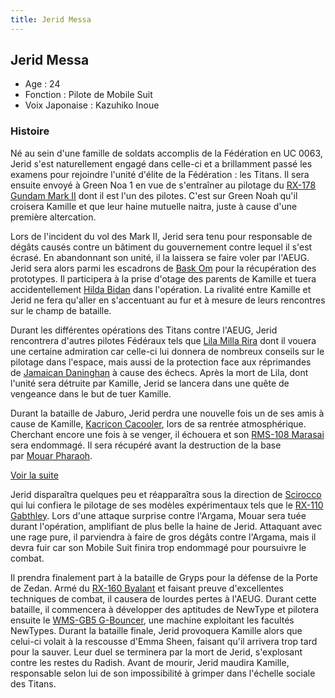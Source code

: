 ```yaml
---
title: Jerid Messa
---
```


Jerid Messa
-----------





* Age : 24
* Fonction : Pilote de Mobile Suit
* Voix Japonaise : Kazuhiko Inoue


### Histoire


Né au sein d'une famille de soldats accomplis de la Fédération en UC 0063, Jerid s'est naturellement engagé dans celle-ci et a brillamment passé les examens pour rejoindre l'unité d'élite de la Fédération : les Titans. Il sera ensuite envoyé à Green Noa 1 en vue de s'entraîner au pilotage du [RX-178 Gundam Mark II](uc/zeta-gundam/rx-178-gundam-mark-ii.html) dont il est l'un des pilotes. C'est sur Green Noah qu'il croisera Kamille et que leur haine mutuelle naitra, juste à cause d'une première altercation. 


Lors de l'incident du vol des Mark II, Jerid sera tenu pour responsable de dégâts causés contre un bâtiment du gouvernement contre lequel il s'est écrasé. En abandonnant son unité, il la laissera se faire voler par l'AEUG. Jerid sera alors parmi les escadrons de [Bask Om](uc/zeta-gundam/bask-om.html) pour la récupération des prototypes. Il participera à la prise d'otage des parents de Kamille et tuera accidentellement [Hilda Bidan](uc/zeta-gundam/hilda-bidan.html) dans l'opération. La rivalité entre Kamille et Jerid ne fera qu'aller en s'accentuant au fur et à mesure de leurs rencontres sur le champ de bataille. 


Durant les différentes opérations des Titans contre l'AEUG, Jerid rencontrera d'autres pilotes Fédéraux tels que [Lila Milla Rira](uc/zeta-gundam/lila-milla-rira.html) dont il vouera une certaine admiration car celle-ci lui donnera de nombreux conseils sur le pilotage dans l'espace, mais aussi de la protection face aux réprimandes de [Jamaican Daninghan](uc/zeta-gundam/jamaican-daninghan.html) à cause des échecs. Après la mort de Lila, dont l'unité sera détruite par Kamille, Jerid se lancera dans une quête de vengeance dans le but de tuer Kamille. 


Durant la bataille de Jaburo, Jerid perdra une nouvelle fois un de ses amis à cause de Kamille, [Kacricon Cacooler](uc/zeta-gundam/kacricon-cacooler.html), lors de sa rentrée atmosphérique. Cherchant encore une fois à se venger, il échouera et son [RMS-108 Marasai](uc/zeta-gundam/rms-108-marasai.html) sera endommagé. Il sera récupéré avant la destruction de la base par [Mouar Pharaoh](uc/zeta-gundam/mouar-pharaoh.html). 


[Voir la suite](javascript:spoiler();)


Jerid disparaîtra quelques peu et réapparaîtra sous la direction de [Scirocco](uc/zeta-gundam/paptimus-scirocco.html) qui lui confiera le pilotage de ses modèles expérimentaux tels que le [RX-110 Gabthley](uc/zeta-gundam/rx-110-gabthley-.html). Lors d'une attaque surprise contre l'Argama, Mouar sera tuée durant l'opération, amplifiant de plus belle la haine de Jerid. Attaquant avec une rage pure, il parviendra à faire de gros dégâts contre l'Argama, mais il devra fuir car son Mobile Suit finira trop endommagé pour poursuivre le combat. 


Il prendra finalement part à la bataille de Gryps pour la défense de la Porte de Zedan. Armé du [RX-160 Byalant](uc/zeta-gundam/rx-160-byalant.html) et faisant preuve d'excellentes techniques de combat, il causera de lourdes pertes à l'AEUG. Durant cette bataille, il commencera à développer des aptitudes de NewType et pilotera ensuite le [WMS-GB5 G-Bouncer](ag/gundam-age/wms-gb5-g-bouncer.html), une machine exploitant les facultés NewTypes. Durant la bataille finale, Jerid provoquera Kamille alors que celui-ci volait à la rescousse d'Emma Sheen, faisant qu'il arrivera trop tard pour la sauver. Leur duel se terminera par la mort de Jerid, s'explosant contre les restes du Radish. Avant de mourir, Jerid maudira Kamille, responsable selon lui de son impossibilité à grimper dans l'échelle sociale des Titans. 



